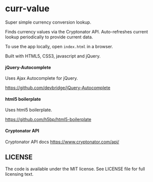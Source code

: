 # curr-value
Super simple currency conversion lookup.

Finds currency values via the Cryptonator API.
Auto-refreshes current lookup periodically
to provide current data.

To use the app locally, open `index.html` in a browser.

Built with HTML5, CSS3, javascript and jQuery.

#### jQuery-Autocomplete

Uses Ajax Autocomplete for jQuery.

https://github.com/devbridge/jQuery-Autocomplete

#### html5 boilerplate

Uses html5 boilerplate.

https://github.com/h5bp/html5-boilerplate

#### Cryptonator API

Cryptonator API docs
https://www.cryptonator.com/api/

## LICENSE

The code is available under the MIT license.
See LICENSE file for full licensing text.